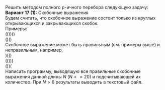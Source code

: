 Решить методом полного p-ичного перебора следующую задачу:  
**Вариант 17 (1):** Скобочные выражения  
Будем считать, что скобочное выражение состоит только из круглых открывающихся и закрывающихся скобок.  
Примеры:  
(())()  
()()  
Скобочное выражение может быть правильным (см. примеры выше) и неправильным, например,  
)(()  
(()))  
())(  
Написать программу, выводящую все правильные скобочные выражения данной длины $N$ ($N<=20$) и подсчитывающей их количество. При $N>6$ результаты выводить в текстовый файл.